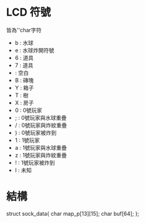 # LCD 符號
皆為''char字符
* b : 水球
* e : 水球炸開符號
* 6 : 道具
* 7 : 道具
*   : 空白
* B : 磚塊
* Y : 箱子
* T : 樹
* X : 房子
* 0 : 0號玩家
* ; : 0號玩家與水球重疊
* / : 0號玩家與炸紋重疊
* ) : 0號玩家被炸到
* 1 : 1號玩家
* a : 1號玩家與水球重疊
* z : 1號玩家與炸紋重疊
* ! : 1號玩家被炸到
* I : 未知

# 結構
struct sock_data{
	char map_p[13][15];
	char buf[64];
};
